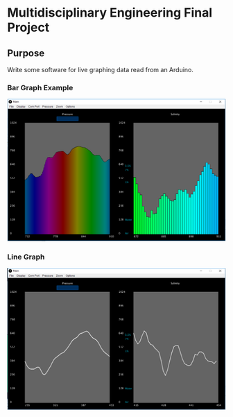 <h1> Multidisciplinary Engineering Final Project </h1>

<h2> Purpose </h2>

<p> Write some software for live graphing data read from an Arduino. </p>

<h3> Bar Graph Example </h3>
<img src = "https://github.com/DanielChurch/LiveGraphing/blob/master/Examples/BarGraph.png" />

<h3> Line Graph </h3>
<img src = "https://github.com/DanielChurch/LiveGraphing/blob/master/Examples/LineGraph.png" />

